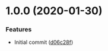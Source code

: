 # 1.0.0 (2020-01-30)


### Features

* Initial commit ([d06c28f](https://github.com/mongodb-ansible-roles/ansible-role-python-toolchain/commit/d06c28fc203fcf7e805576ce107a9a1aa801f4b0))
